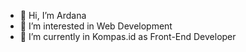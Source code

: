 - 👋 Hi, I’m Ardana
- 👀 I’m interested in Web Development
- 🌱 I’m currently in Kompas.id as Front-End Developer

<!-- [![Ardana's GitHub stats](https://github-readme-stats.vercel.app/api?username=Ardanaa)](https://github.com/ardanaa/github-readme-stats)
[![Top Langs](https://github-readme-stats.vercel.app/api/top-langs/?username=Ardanaa&layout=compact)](https://github.com/ardanaa/github-readme-stats)
 -->
<!---
Ardanaa/Ardanaa is a ✨ special ✨ repository because its `README.md` (this file) appears on your GitHub profile.
You can click the Preview link to take a look at your changes.
--->

